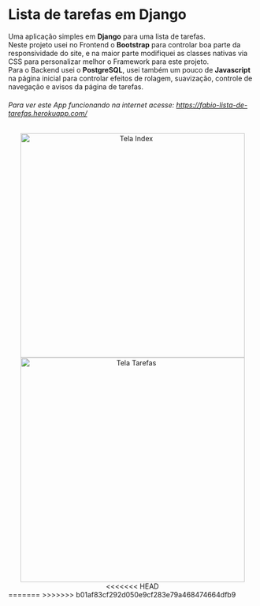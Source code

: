 # Lista de tarefas em Django
Uma aplicação simples em **Django** para uma lista de tarefas.</br>
Neste projeto usei no Frontend o **Bootstrap** para controlar boa parte da responsividade do site,
e na maior parte modifiquei as classes nativas via CSS para personalizar melhor o Framework para este projeto.</br>
Para o Backend usei o **PostgreSQL**, usei também um pouco de **Javascript** na página inicial para 
controlar efeitos de rolagem, suavização, controle de navegação e avisos da página de tarefas.</br>

###### Para ver este App funcionando na internet acesse: https://fabio-lista-de-tarefas.herokuapp.com/

<div align="center">
<img height="455" src="https://i.imgur.com/Qo1hQzo.png" alt="Tela Index">
<img height="455" src="https://i.imgur.com/8JguufW.png" alt="Tela Tarefas">
<<<<<<< HEAD
</div>
=======
</div>
>>>>>>> b01af83cf292d050e9cf283e79a468474664dfb9

